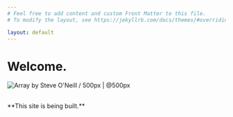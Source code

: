 ```yaml
---
# Feel free to add content and custom Front Matter to this file.
# To modify the layout, see https://jekyllrb.com/docs/themes/#overriding-theme-defaults

layout: default
---
```


# Welcome.

<div class='pixels-photo'><p><img src='https://drscdn.500px.org/photo/1011575306/m%3D900/v2?sig=c4881dd32bb70c5635f78ded9978e69774c70c2aa2ad1e4cc8b825611ae0c9c8' alt='Array by Steve O&#39;Neill / 500px | @500px'></p><a href='https://500px.com/photo/1011575306' alt='Array by Steve O&#39;Neill / 500px | @500px'></a></div><script type='text/javascript' src='https://500px.com/embed.js' async></script>
<br>
**This site is being built.**